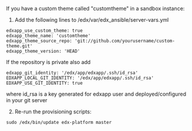 If you have a custom theme called "customtheme" in a sandbox instance:

1) Add the following lines to /edx/var/edx_ansible/server-vars.yml

```
edxapp_use_custom_theme: true
edxapp_theme_name: 'customtheme'
edxapp_theme_source_repo: 'git://github.com/yourusername/custom-theme.git'
edxapp_theme_version: 'HEAD'
```
If the repository is private also add
```
edxapp_git_identity: '/edx/app/edxapp/.ssh/id_rsa'
EDXAPP_LOCAL_GIT_IDENTITY: '/edx/app/edxapp/.ssh/id_rsa'
EDXAPP_USE_GIT_IDENTITY: true
```
where id_rsa is a key generated for edxapp user and deployed/configured in your git server

2) Re-run the provisioning scripts:

```
sudo /edx/bin/update edx-platform master